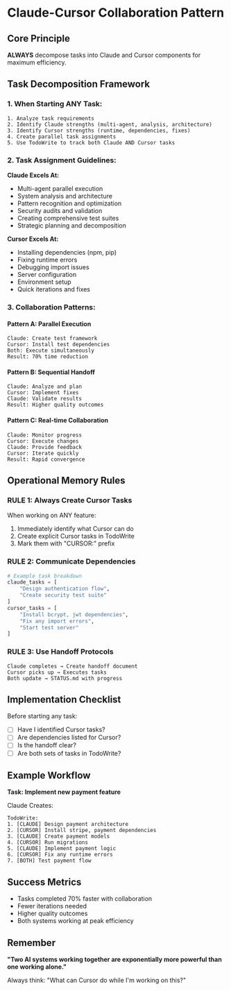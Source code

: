 # Claude-Cursor Collaboration Pattern

## Core Principle
**ALWAYS** decompose tasks into Claude and Cursor components for maximum efficiency.

## Task Decomposition Framework

### 1. When Starting ANY Task:
```
1. Analyze task requirements
2. Identify Claude strengths (multi-agent, analysis, architecture)
3. Identify Cursor strengths (runtime, dependencies, fixes)
4. Create parallel task assignments
5. Use TodoWrite to track both Claude AND Cursor tasks
```

### 2. Task Assignment Guidelines:

**Claude Excels At:**
- Multi-agent parallel execution
- System analysis and architecture
- Pattern recognition and optimization
- Security audits and validation
- Creating comprehensive test suites
- Strategic planning and decomposition

**Cursor Excels At:**
- Installing dependencies (npm, pip)
- Fixing runtime errors
- Debugging import issues
- Server configuration
- Environment setup
- Quick iterations and fixes

### 3. Collaboration Patterns:

#### Pattern A: Parallel Execution
```
Claude: Create test framework
Cursor: Install test dependencies
Both: Execute simultaneously
Result: 70% time reduction
```

#### Pattern B: Sequential Handoff
```
Claude: Analyze and plan
Cursor: Implement fixes
Claude: Validate results
Result: Higher quality outcomes
```

#### Pattern C: Real-time Collaboration
```
Claude: Monitor progress
Cursor: Execute changes
Claude: Provide feedback
Cursor: Iterate quickly
Result: Rapid convergence
```

## Operational Memory Rules

### RULE 1: Always Create Cursor Tasks
When working on ANY feature:
1. Immediately identify what Cursor can do
2. Create explicit Cursor tasks in TodoWrite
3. Mark them with "CURSOR:" prefix

### RULE 2: Communicate Dependencies
```python
# Example task breakdown
claude_tasks = [
    "Design authentication flow",
    "Create security test suite"
]
cursor_tasks = [
    "Install bcrypt, jwt dependencies",
    "Fix any import errors",
    "Start test server"
]
```

### RULE 3: Use Handoff Protocols
```
Claude completes → Create handoff document
Cursor picks up → Executes tasks
Both update → STATUS.md with progress
```

## Implementation Checklist

Before starting any task:
- [ ] Have I identified Cursor tasks?
- [ ] Are dependencies listed for Cursor?
- [ ] Is the handoff clear?
- [ ] Are both sets of tasks in TodoWrite?

## Example Workflow

**Task: Implement new payment feature**

Claude Creates:
```
TodoWrite:
1. [CLAUDE] Design payment architecture
2. [CURSOR] Install stripe, payment dependencies
3. [CLAUDE] Create payment models
4. [CURSOR] Run migrations
5. [CLAUDE] Implement payment logic
6. [CURSOR] Fix any runtime errors
7. [BOTH] Test payment flow
```

## Success Metrics
- Tasks completed 70% faster with collaboration
- Fewer iterations needed
- Higher quality outcomes
- Both systems working at peak efficiency

## Remember
**"Two AI systems working together are exponentially more powerful than one working alone."**

Always think: "What can Cursor do while I'm working on this?"